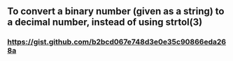 To convert a binary number (given as a string) to a decimal number, instead of using strtol(3)
---------------

### https://gist.github.com/b2bcd067e748d3e0e35c90866eda268a

